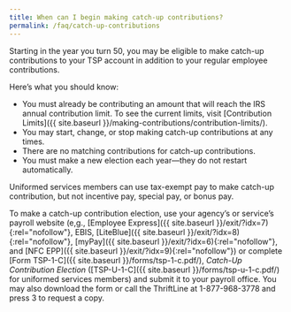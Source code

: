 ```yaml
---
title: When can I begin making catch-up contributions?
permalink: /faq/catch-up-contributions
---
```


Starting in the year you turn 50, you may be eligible to make catch-up contributions to your TSP account in addition to your regular employee contributions.

Here’s what you should know:

- You must already be contributing an amount that will reach the IRS annual contribution limit. To see the current limits, visit [Contribution Limits]({{ site.baseurl }}/making-contributions/contribution-limits/).
- You may start, change, or stop making catch-up contributions at any times.
- There are no matching contributions for catch-up contributions.
- You must make a new election each year—they do not restart automatically.

Uniformed services members can use tax-exempt pay to make catch-up contribution, but not incentive pay, special pay, or bonus pay.

To make a catch-up contribution election, use your agency’s or service’s payroll website (e,g., [Employee Express]({{ site.baseurl }}/exit/?idx=7){:rel="nofollow"}, EBIS, [LiteBlue]({{ site.baseurl }}/exit/?idx=8){:rel="nofollow"}, [myPay]({{ site.baseurl }}/exit/?idx=6){:rel="nofollow"}, and [NFC EPP]({{ site.baseurl }}/exit/?idx=9){:rel="nofollow"}) or complete [Form TSP-1-C]({{ site.baseurl }}/forms/tsp-1-c.pdf/), _Catch-Up Contribution Election_ ([TSP-U-1-C]({{ site.baseurl }}/forms/tsp-u-1-c.pdf/) for uniformed services members) and submit it to your payroll office. You may also download the form or call the ThriftLine at 1-877-968-3778 and press 3 to request a copy.
